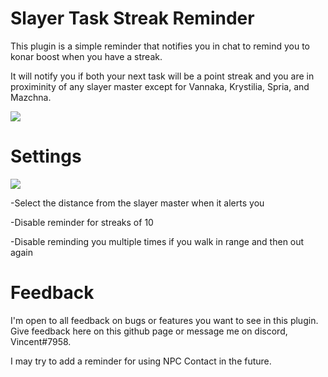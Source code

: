# Slayer Task Streak Reminder
This plugin is a simple reminder that notifies you in chat to remind you to konar boost when you have a streak.

It will notify you if both your next task will be a point streak and you are in proximinity of any slayer master except for Vannaka, Krystilia, Spria, and Mazchna.

![](https://i.imgur.com/bu8V7qV.png)

# Settings
![](https://i.imgur.com/7PkV6yE.png)

-Select the distance from the slayer master when it alerts you

-Disable reminder for streaks of 10

-Disable reminding you multiple times if you walk in range and then out again

# Feedback
I'm open to all feedback on bugs or features you want to see in this plugin. Give feedback here on this github page or message me on discord, Vincent#7958.

I may try to add a reminder for using NPC Contact in the future.
